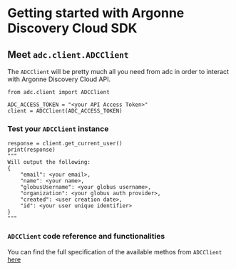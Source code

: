 # Getting started with Argonne Discovery Cloud SDK

## Meet `adc.client.ADCClient`

The `ADCClient` will be pretty much all you need from adc in order to interact with Argonne Discovery Cloud API.
```
from adc.client import ADCClient

ADC_ACCESS_TOKEN = "<your API Access Token>"
client = ADCClient(ADC_ACCESS_TOKEN)
```

### Test your `ADCClient` instance

```
response = client.get_current_user()
print(response)
"""
Will output the following:
{
    "email": <your email>,
    "name": <your name>,
    "globusUsername": <your globus username>,
    "organization": <your globus auth provider>,
    "created": <user creation date>,
    "id": <your user unique identifier>
}
"""
```

### `ADCClient` code reference and functionalities

You can find the full specification of the available methos from `ADCClient` [here](code_reference.md)  